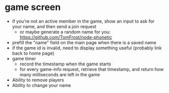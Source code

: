 
# game screen

- if you're not an active member in the game, show an input to ask for your name, and then send a join request
	- or maybe generate a random name for you: https://github.com/TomFrost/node-phonetic
- prefill the "name" field on the main page when there is a saved name
- if the game id is invalid, need to display something useful (probably link back to home page)
- game timer
	- record the timestamp when the game starts
	- for every game-info request, retrieve that timestamp, and return how many milliseconds are left in the game
- Ability to remove players
- Ability to change your name
